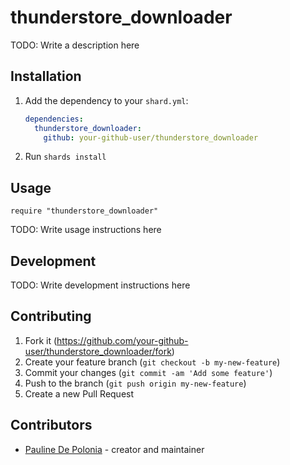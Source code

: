 # thunderstore_downloader

TODO: Write a description here

## Installation

1. Add the dependency to your `shard.yml`:

   ```yaml
   dependencies:
     thunderstore_downloader:
       github: your-github-user/thunderstore_downloader
   ```

2. Run `shards install`

## Usage

```crystal
require "thunderstore_downloader"
```

TODO: Write usage instructions here

## Development

TODO: Write development instructions here

## Contributing

1. Fork it (<https://github.com/your-github-user/thunderstore_downloader/fork>)
2. Create your feature branch (`git checkout -b my-new-feature`)
3. Commit your changes (`git commit -am 'Add some feature'`)
4. Push to the branch (`git push origin my-new-feature`)
5. Create a new Pull Request

## Contributors

- [Pauline De Polonia](https://github.com/your-github-user) - creator and maintainer

